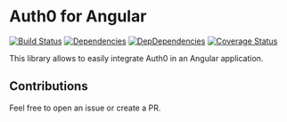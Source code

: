 # Auth0 for Angular
[![Build Status](https://travis-ci.org/frederikprijck/angular-auth0.svg?branch=master)](https://travis-ci.org/frederikprijck/angular-auth0)
[![Dependencies](https://david-dm.org/frederikprijck/angular-auth0/status.svg)](https://david-dm.org/frederikprijck/angular-auth0)
[![DepDependencies](https://david-dm.org/frederikprijck/angular-auth0/dev-status.svg)](https://david-dm.org/frederikprijck/angular-auth0?type=dev)
[![Coverage Status](https://coveralls.io/repos/github/frederikprijck/angular-auth0/badge.svg?branch=master)](https://coveralls.io/github/frederikprijck/angular-auth0?branch=master)

This library allows to easily integrate Auth0 in an Angular application.

## Contributions
Feel free to open an issue or create a PR.